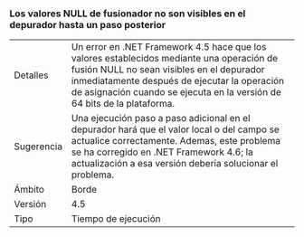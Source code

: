 ### <a name="null-coalescer-values-are-not-visible-in-debugger-until-one-step-later"></a>Los valores NULL de fusionador no son visibles en el depurador hasta un paso posterior

|   |   |
|---|---|
|Detalles|Un error en .NET Framework 4.5 hace que los valores establecidos mediante una operación de fusión NULL no sean visibles en el depurador inmediatamente después de ejecutar la operación de asignación cuando se ejecuta en la versión de 64 bits de la plataforma.|
|Sugerencia|Una ejecución paso a paso adicional en el depurador hará que el valor local o del campo se actualice correctamente. Ademas, este problema se ha corregido en .NET Framework 4.6; la actualización a esa versión debería solucionar el problema.|
|Ámbito|Borde|
|Versión|4.5|
|Tipo|Tiempo de ejecución|


